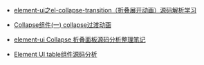 
+ [element-ui之el-collapse-transition（折叠展开动画）源码解析学习](https://my.oschina.net/wangch5453/blog/3003815)

+ [Collapse组件(一) collapse过渡动画](https://segmentfault.com/a/1190000014075248)

+ [element-ui Collapse 折叠面板源码分析整理笔记](https://www.cnblogs.com/fangnianqin/p/10109185.html)

+ [Element UI table组件源码分析](https://segmentfault.com/a/1190000015756225)
